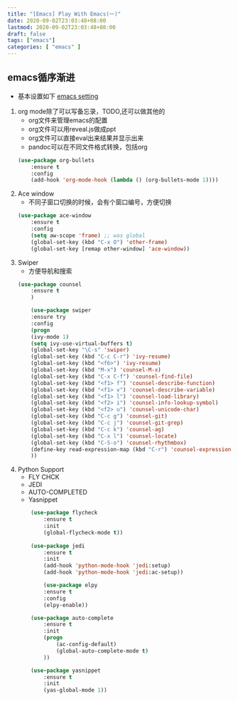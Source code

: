```yaml
---
title: "[Emacs] Play With Emacs(一)"
date: 2020-09-02T23:03:48+08:00
lastmod: 2020-09-02T23:03:48+08:00
draft: false
tags: ["emacs"]
categories: [ "emacs" ]
---
```


## emacs循序渐进
* 基本设置如下
[emacs setting](https://github.com/hyyfrank/emacsconfig.git)

1. org mode除了可以写备忘录，TODO,还可以做其他的
    * org文件来管理emacs的配置
    * org文件可以用reveal.js做成ppt
    * org文件可以直接eval出来结果并显示出来
    * pandoc可以在不同文件格式转换，包括org
    ```lisp
    (use-package org-bullets
        :ensure t
        :config
        (add-hook 'org-mode-hook (lambda () (org-bullets-mode 1))))
    ```
2. Ace window
    * 不同子窗口切换的时候，会有个窗口编号，方便切换
    ```lisp
    (use-package ace-window
        :ensure t
        :config
        (setq aw-scope 'frame) ;; was global
        (global-set-key (kbd "C-x O") 'other-frame)
        (global-set-key [remap other-window] 'ace-window))
    ```
3. Swiper
    * 方便导航和搜索
    ```lisp
    (use-package counsel
        :ensure t
        )

        (use-package swiper
        :ensure try
        :config
        (progn
        (ivy-mode 1)
        (setq ivy-use-virtual-buffers t)
        (global-set-key "\C-s" 'swiper)
        (global-set-key (kbd "C-c C-r") 'ivy-resume)
        (global-set-key (kbd "<f6>") 'ivy-resume)
        (global-set-key (kbd "M-x") 'counsel-M-x)
        (global-set-key (kbd "C-x C-f") 'counsel-find-file)
        (global-set-key (kbd "<f1> f") 'counsel-describe-function)
        (global-set-key (kbd "<f1> v") 'counsel-describe-variable)
        (global-set-key (kbd "<f1> l") 'counsel-load-library)
        (global-set-key (kbd "<f2> i") 'counsel-info-lookup-symbol)
        (global-set-key (kbd "<f2> u") 'counsel-unicode-char)
        (global-set-key (kbd "C-c g") 'counsel-git)
        (global-set-key (kbd "C-c j") 'counsel-git-grep)
        (global-set-key (kbd "C-c k") 'counsel-ag)
        (global-set-key (kbd "C-x l") 'counsel-locate)
        (global-set-key (kbd "C-S-o") 'counsel-rhythmbox)
        (define-key read-expression-map (kbd "C-r") 'counsel-expression-history)
        ))
    ```
4. Python Support
    * FLY CHCK
    * JEDI
    * AUTO-COMPLETED
    * Yasnippet
    ```lisp
        (use-package flycheck
            :ensure t
            :init
            (global-flycheck-mode t))
        
        (use-package jedi
            :ensure t
            :init
            (add-hook 'python-mode-hook 'jedi:setup)
            (add-hook 'python-mode-hook 'jedi:ac-setup))

            (use-package elpy
            :ensure t
            :config
            (elpy-enable))

        (use-package auto-complete
            :ensure t
            :init
            (progn
                (ac-config-default)
                (global-auto-complete-mode t)
            ))

        (use-package yasnippet
            :ensure t
            :init
            (yas-global-mode 1))
    ```
